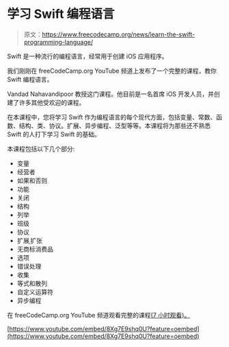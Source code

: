 # 学习 Swift 编程语言

> 原文：<https://www.freecodecamp.org/news/learn-the-swift-programming-language/>

Swift 是一种流行的编程语言，经常用于创建 iOS 应用程序。

我们刚刚在 freeCodeCamp.org YouTube 频道上发布了一个完整的课程，教你 Swift 编程语言。

Vandad Nahavandipoor 教授这门课程。他目前是一名首席 iOS 开发人员，并创建了许多其他受欢迎的课程。

在本课程中，您将学习 Swift 作为编程语言的每个现代方面，包括变量、常数、函数、结构、类、协议。扩展、异步编程、泛型等等。本课程将为那些还不熟悉 Swift 的人打下学习 Swift 的基础。

本课程包括以下几个部分:

*   变量
*   经营者
*   如果和否则
*   功能
*   关闭
*   结构
*   列举
*   班级
*   协议
*   扩展ˌ扩张
*   无商标消费品
*   选项
*   错误处理
*   收集
*   等式和散列
*   自定义运算符
*   异步编程

在 freeCodeCamp.org YouTube 频道观看完整的课程[(7 小时观看)。](https://youtu.be/8Xg7E9shq0U)

[https://www.youtube.com/embed/8Xg7E9shq0U?feature=oembed](https://www.youtube.com/embed/8Xg7E9shq0U?feature=oembed)